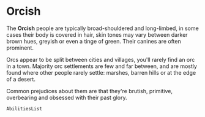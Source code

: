 # Orcish

The **Orcish** people are typically broad-shouldered and long-limbed, in some cases their body is covered in hair, skin tones may vary between darker brown hues, greyish or even a tinge of green. Their canines are often prominent.

Orcs appear to be split between cities and villages, you'll rarely find an orc in a town. Majority orc settlements are few and far between, and are mostly found where other people rarely settle: marshes, barren hills or at the edge of a desert.

Common prejudices about them are that they're brutish, primitive, overbearing and obsessed with their past glory.

`AbilitiesList`